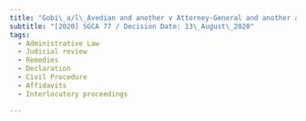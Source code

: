 ```yaml
---
title: "Gobi\_a/l\_Avedian and another v Attorney-General and another appeal"
subtitle: "[2020] SGCA 77 / Decision Date: 13\_August\_2020"
tags:
  - Administrative Law
  - Judicial review
  - Remedies
  - Declaration
  - Civil Procedure
  - Affidavits
  - Interlocutory proceedings

---
```

